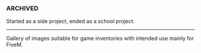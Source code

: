 ### ARCHIVED
Started as a side project, ended as a school project.

---

Gallery of images suitable for game inventories with intended use mainly for FiveM.
